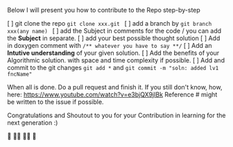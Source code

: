 Below I will present you how to contribute to the Repo step-by-step

[ ] git clone the repo ```git clone xxx.git ```
[ ] add a branch by ```git branch xxx(any name) ```
[ ] add the Subject in comments for the code / you can add the **Subject** in separate.
[ ] add your best possible thought solution
[ ] Add in doxygen comment with ``` /** whatever you have to say **/ ```
[ ] Add an **Intutive understanding**  of your given solution. 
[ ] Add the benefits of your Algorithmic solution. with space and time complexity if possible.
[ ] Add and commit to the git changes ```git add *``` and ```git commit -m "soln: added lv1 fncName" ```

When all is done. Do a pull request and finish it.
If you still don't know, how, here: https://www.youtube.com/watch?v=e3bjQX9jIBk 
Reference # might be written to the issue if possible.

Congratulations and Shoutout to you for your Contribution in learning for the next generation :) 

🎱 💁‍♂️ 💁‍♀️ 🎱
